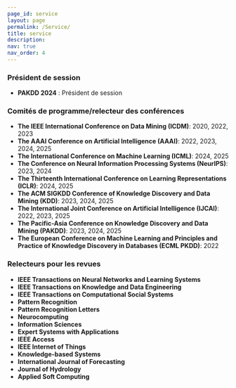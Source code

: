 ```yaml
---
page_id: service
layout: page
permalink: /Service/
title: service
description: 
nav: true
nav_order: 4
---
```


### Président de session 
- **PAKDD 2024** : Président de session

### Comités de programme/relecteur des conférences
- **The IEEE International Conference on Data Mining (ICDM)**: 2020, 2022, 2023
- **The AAAI Conference on Artificial Intelligence (AAAI)**: 2022, 2023, 2024, 2025
- **The International Conference on Machine Learning (ICML)**: 2024, 2025
- **The Conference on Neural Information Processing Systems (NeurIPS)**: 2023, 2024
- **The Thirteenth International Conference on Learning Representations (ICLR)**: 2024, 2025
- **The ACM SIGKDD Conference of Knowledge Discovery and Data Mining (KDD)**: 2023, 2024, 2025
- **The International Joint Conference on Artificial Intelligence (IJCAI)**: 2022, 2023, 2025
- **The Pacific-Asia Conference on Knowledge Discovery and Data Mining (PAKDD)**: 2023, 2024, 2025
- **The European Conference on Machine Learning and Principles and Practice of Knowledge Discovery in Databases (ECML PKDD)**: 2022


### Relecteurs pour les revues
- **IEEE Transactions on Neural Networks and Learning Systems**
- **IEEE Transactions on Knowledge and Data Engineering**
- **IEEE Transactions on Computational Social Systems**
- **Pattern Recognition**
- **Pattern Recognition Letters**
- **Neurocomputing**
- **Information Sciences**
- **Expert Systems with Applications**
- **IEEE Access**
- **IEEE Internet of Things**
- **Knowledge-based Systems**
- **International Journal of Forecasting**
- **Journal of Hydrology**
- **Applied Soft Computing**


